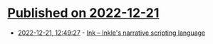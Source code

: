 # [Published on 2022-12-21](index.md)

* [2022-12-21, 12:49:27](https://news.ycombinator.com/item?id=34080026) - [Ink – Inkle's narrative scripting language](https://www.inklestudios.com/ink/)
